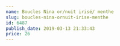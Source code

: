 ```yaml
---
name: Boucles Nina or/nuit irisé/ menthe
slug: boucles-nina-ornuit-irise-menthe
id: 6487
publish_date: 2019-03-13 21:33:43
price: 26
---
```

